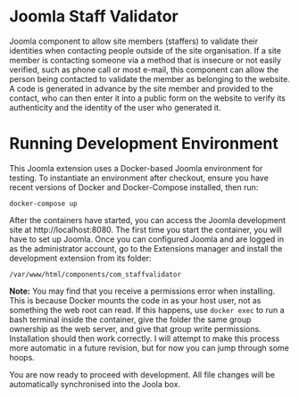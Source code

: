 # Joomla Staff Validator

Joomla component to allow site members (staffers) to validate their identities when contacting people outside of the site organisation. If a site member is contacting someone via a method that is insecure or not easily verified, such as phone call or most e-mail, this component can allow the person being contacted to validate the member as belonging to the website. A code is generated in advance by the site member and provided to the contact, who can then enter it into a public form on the website to verify its authenticity and the identity of the user who generated it.

# Running Development Environment

This Joomla extension uses a Docker-based Joomla environment for testing. To instantiate an environment after checkout, ensure you have recent versions of Docker and Docker-Compose installed, then run:

`docker-compose up`

After the containers have started, you can access the Joomla development site at http://localhost:8080. The first time you start the container, you will have to set up Joomla. Once you can configured Joomla and are logged in as the administrator account, go to the Extensions manager and install the development extension from its folder:

`/var/www/html/components/com_staffvalidator`

**Note:** You may find that you receive a permissions error when installing. This is because Docker mounts the code in as your host user, not as something the web root can read. If this happens, use `docker exec` to run a bash terminal inside the container, give the folder the same group ownership as the web server, and give that group write permissions. Installation should then work correctly. I will attempt to make this process more automatic in a future revision, but for now you can jump through some hoops.

You are now ready to proceed with development. All file changes will be automatically synchronised into the Joola box.